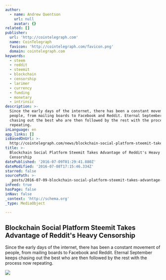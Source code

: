 ```yaml
---
author:
  - name: Andrew Quentson
    url: null
    avatar: {}
related: []
publisher:
  url: 'http://cointelegraph.com'
  name: CoinTelegraph
  favicon: 'http://cointelegraph.com/favicon.png'
  domain: cointelegraph.com
keywords:
  - steem
  - reddit
  - steemit
  - blockchain
  - censorship
  - larimer
  - currency
  - funding
  - monetary
  - intrinsic
description: >-
  Since the early days of the internet, there has been a constant movement of
  people, from mailing boards to Facebook and Reddit. Eternal September keeps
  chasing out the best who are then followed by the rest with the process now
  repeating.
inLanguage: en
app_links: []
isBasedOnUrl: >-
  http://cointelegraph.com/news/blockchain-social-platform-steemit-takes-advantage-of-reddits-heavy-censorship
title: >-
  Blockchain Social Platform Steemit Takes Advantage of Reddit's Heavy
  Censorship
datePublished: '2016-07-09T01:29:41.880Z'
dateModified: '2016-07-08T17:15:46.334Z'
starred: false
sourcePath: >-
  _posts/2016-07-09-blockchain-social-platform-steemit-takes-advantage-of-reddit.md
inFeed: true
hasPage: false
inNav: false
_context: 'http://schema.org'
_type: MediaObject

---
```

<article style=""><h1>Blockchain Social Platform Steemit Takes Advantage of Reddit's Heavy Censorship</h1><p>Since the early days of the internet, there has been a constant movement of people, from mailing boards to Facebook and Reddit. Eternal September keeps chasing out the best who are then followed by the rest with the process now repeating.</p><img src="https://cointelegraph.com/images/725_aHR0cDovL2NvaW50ZWxlZ3JhcGguY29tL3N0b3JhZ2UvdXBsb2Fkcy92aWV3LzA5ZmNkMDdkNDAyNzBmNWJlM2Y1MTBlYTA1NzkzODRiLmpwZw==.jpg" /></article>